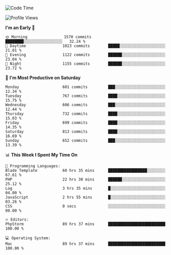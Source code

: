 <!--START_SECTION:waka-->
![Code Time](http://img.shields.io/badge/Code%20Time-3%2C973%20hrs%2032%20mins-blue)

![Profile Views](http://img.shields.io/badge/Profile%20Views-1-blue)

**I'm an Early 🐤** 

```text
🌞 Morning                1570 commits        ████████░░░░░░░░░░░░░░░░░   32.24 % 
🌆 Daytime                1023 commits        █████░░░░░░░░░░░░░░░░░░░░   21.01 % 
🌃 Evening                1122 commits        ██████░░░░░░░░░░░░░░░░░░░   23.04 % 
🌙 Night                  1155 commits        ██████░░░░░░░░░░░░░░░░░░░   23.72 % 
```
📅 **I'm Most Productive on Saturday** 

```text
Monday                   601 commits         ███░░░░░░░░░░░░░░░░░░░░░░   12.34 % 
Tuesday                  767 commits         ████░░░░░░░░░░░░░░░░░░░░░   15.75 % 
Wednesday                606 commits         ███░░░░░░░░░░░░░░░░░░░░░░   12.44 % 
Thursday                 732 commits         ████░░░░░░░░░░░░░░░░░░░░░   15.03 % 
Friday                   699 commits         ████░░░░░░░░░░░░░░░░░░░░░   14.35 % 
Saturday                 813 commits         ████░░░░░░░░░░░░░░░░░░░░░   16.69 % 
Sunday                   652 commits         ███░░░░░░░░░░░░░░░░░░░░░░   13.39 % 
```


📊 **This Week I Spent My Time On** 

```text
💬 Programming Languages: 
Blade Template           60 hrs 35 mins      █████████████████░░░░░░░░   67.61 % 
PHP                      22 hrs 30 mins      ██████░░░░░░░░░░░░░░░░░░░   25.12 % 
Log                      3 hrs 35 mins       █░░░░░░░░░░░░░░░░░░░░░░░░   04.00 % 
JavaScript               2 hrs 55 mins       █░░░░░░░░░░░░░░░░░░░░░░░░   03.26 % 
CSS                      0 secs              ░░░░░░░░░░░░░░░░░░░░░░░░░   00.00 % 

🔥 Editors: 
PhpStorm                 89 hrs 37 mins      █████████████████████████   100.00 % 

💻 Operating System: 
Mac                      89 hrs 37 mins      █████████████████████████   100.00 % 
```


<!--END_SECTION:waka-->
